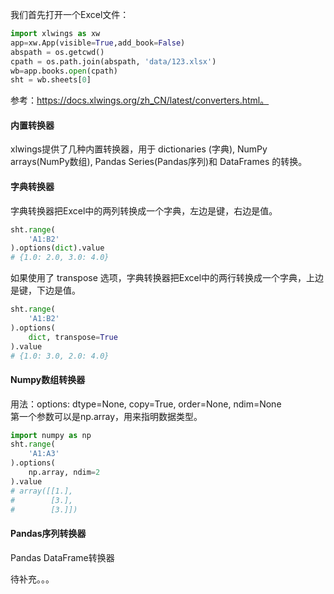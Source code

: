 我们首先打开一个Excel文件：

```python
import xlwings as xw
app=xw.App(visible=True,add_book=False)
abspath = os.getcwd()
cpath = os.path.join(abspath, 'data/123.xlsx')
wb=app.books.open(cpath)
sht = wb.sheets[0]
```

参考：https://docs.xlwings.org/zh_CN/latest/converters.html。


#### 内置转换器

xlwings提供了几种内置转换器，用于 dictionaries (字典), NumPy arrays(NumPy数组), Pandas Series(Pandas序列)和 DataFrames 的转换。

#### 字典转换器

字典转换器把Excel中的两列转换成一个字典，左边是键，右边是值。

```python
sht.range(
    'A1:B2'
).options(dict).value
# {1.0: 2.0, 3.0: 4.0}
```

如果使用了 transpose 选项，字典转换器把Excel中的两行转换成一个字典，上边是键，下边是值。

```python
sht.range(
    'A1:B2'
).options(
    dict, transpose=True
).value
# {1.0: 3.0, 2.0: 4.0}
```

#### Numpy数组转换器


用法：options: dtype=None, copy=True, order=None, ndim=None  
第一个参数可以是np.array，用来指明数据类型。
```python
import numpy as np
sht.range(
    'A1:A3'
).options(
    np.array, ndim=2
).value
# array([[1.],
#        [3.],
#        [3.]])
```

#### Pandas序列转换器

Pandas DataFrame转换器

待补充。。。
